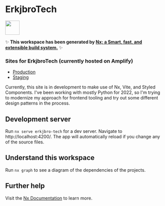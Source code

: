 # ErkjbroTech

<a alt="Nx logo" href="https://nx.dev" target="_blank" rel="noreferrer"><img src="https://raw.githubusercontent.com/nrwl/nx/master/images/nx-logo.png" width="45"></a>

✨ **This workspace has been generated by [Nx; a Smart, fast, and extensible build system.](https://nx.dev)** ✨

### Sites for ErkjbroTech (currently hosted on Amplify)

- [Production](https://erkjbro.tech)
- [Staging](https://dev.erkjbro.tech)

Currently, this site is in development to make use of Nx, Vite, and Styled Components.
I've been working with mostly Python for 2022, so I'm trying to modernize my approach
for frontend tooling and try out some different design patterns in the process.

## Development server

Run `nx serve erkjbro-tech` for a dev server. Navigate to http://localhost:4200/. The app will automatically reload if you change any of the source files.

## Understand this workspace

Run `nx graph` to see a diagram of the dependencies of the projects.

## Further help

Visit the [Nx Documentation](https://nx.dev) to learn more.
